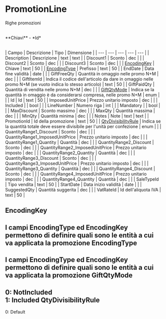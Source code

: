 # PromotionLine
Righe promozioni

<br>
**Chiavi**
- *Id*
<br><br>

| Campo | Descrizione | Tipo | Dimensione | 
| --- | --- | --- | --- | --- |
| Description | Descrizione | text | text |
| Discount1 | Sconto | dec |  |
| Discount2 | Sconto | dec |  |
| Discount3 | Sconto | dec |  |
| [EncodingKey](#encodingkey) | Chiave | text | 50 |
| [EncodingType](#encodingtype) | Prefisso | text | 50 |
| EndDate | Data fine validità | date |  |
| GiftFreeQty | Quantità in omaggio nelle promo N+M | dec |  |
| GiftItemId | Indica il codice dell'articolo da dare in omaggio nelle promo N+M (se vuoto indica lo stesso articolo) | text | 50 |
| GiftPaidQty | Quantità di vendita nelle promo N+M | dec |  |
| [GiftQtyMode](#giftqtymode) | Indica se la quantità in omaggio è da considerarsi compresa, nelle promo N+M | enum |  |
| Id | Id | text | 50 |
| ImposedUnitPrice | Prezzo unitario imposto | dec |  |
| Included |  | bool |  |
| LineNumber | Numero riga | int |  |
| Mandatory |  | bool |  |
| MaxDiscount | Sconto massimo | dec |  |
| MaxQty | Quantità massima | dec |  |
| MinQty | Quantità minima | dec |  |
| Notes | Note | text | text |
| PromotionId | Id della promozione | text | 50 |
| [QtyDivisibilityRule](#qtydivisibilityrule) | Indica se la quantità totale deve essere divisibile per l'unità per confezione | enum |  |
| QuantityRange1_Discount | Sconto | dec |  |
| QuantityRange1_ImposedUnitPrice | Prezzo unitario imposto | dec |  |
| QuantityRange1_Quantity | Quantità | dec |  |
| QuantityRange2_Discount | Sconto | dec |  |
| QuantityRange2_ImposedUnitPrice | Prezzo unitario imposto | dec |  |
| QuantityRange2_Quantity | Quantità | dec |  |
| QuantityRange3_Discount | Sconto | dec |  |
| QuantityRange3_ImposedUnitPrice | Prezzo unitario imposto | dec |  |
| QuantityRange3_Quantity | Quantità | dec |  |
| QuantityRange4_Discount | Sconto | dec |  |
| QuantityRange4_ImposedUnitPrice | Prezzo unitario imposto | dec |  |
| QuantityRange4_Quantity | Quantità | dec |  |
| SaleTypeId | Tipo vendita | text | 50 |
| StartDate | Data inizio validità | date |  |
| SuggestedQty | Quantità suggerita | dec |  |
| VatRateId | Id dell'aliquota IVA | text | 50 |

EncodingKey
---
I campi EncodingType ed EncodingKey permettono di definire quali sono le entità a cui va applicata la promozione
EncodingType
---
I campi EncodingType ed EncodingKey permettono di definire quali sono le entità a cui va applicata la promozione
GiftQtyMode
---
0: NotIncluded<br>1: Included
QtyDivisibilityRule
---
0: Default

